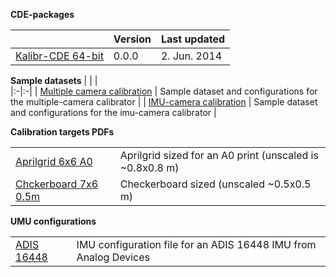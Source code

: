**CDE-packages**

| | Version | Last updated |
|:-|:-|:-|
| [Kalibr-CDE 64-bit](http://link/) | 0.0.0  | 2. Jun. 2014 | 

**Sample datasets**
| | |   
|:-|:-|
| [Multiple camera calibration](http://link/) | Sample dataset and configurations for the multiple-camera calibrator |
| [IMU-camera calibration](http://link/) | Sample dataset and configurations for the imu-camera calibrator |

**Calibration targets PDFs**

| | |   
|:-|:-|
| [Aprilgrid 6x6 A0](http://link/) | Aprilgrid sized for an A0 print (unscaled is ~0.8x0.8 m) |
| [Chckerboard 7x6 0.5m](http://link/) | Checkerboard sized (unscaled ~0.5x0.5 m) |

**UMU configurations**

| | |   
|:-|:-|
| [ADIS 16448](http://link/) | IMU configuration file for an ADIS 16448 IMU from Analog Devices |




